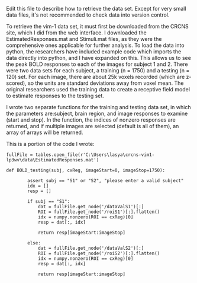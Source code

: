 
Edit this file to describe how to retrieve the data set. Except for very small data files, it's not recommended to check data into version control.

To retrieve the vim-1 data set, it must first be downloaded from the CRCNS site, which I did from the web interface. I downloaded the EstimatedResponses.mat and Stimuli.mat files, as they were the comprehensive ones applicable for further analysis. To load the data into python, the researchers have included example code which imports the data directly into python, and I have expanded on this. This allows us to see the peak BOLD responses to each of the images for subject 1 and 2. There were two data sets for each subject, a training (n = 1750) and a testing (n = 120) set. For each image, there are about 25k voxels recorded (which are z-scored), so the units are standard deviations away from voxel mean. The original researchers used the training data to create a receptive field model to estimate responses to the testing set. 

I wrote two separate functions for the training and testing data set, in which the parameters are:subject, brain region, and image responses to examine (start and stop). In the function, the indices of nonzero responses are returned, and if multiple images are selected (default is all of them), an array of arrays will be returned. 

This is a portion of the code I wrote:

	fullFile = tables.open_file(r'C:\Users\lasya\crcns-vim1-lp3wv\data\EstimatedResponses.mat')

	def BOLD_testing(subj, cxReg, imageStart=0, imageStop=1750):

    		assert subj == "S1" or "S2", "please enter a valid subject"
    		idx = []
    		resp = []

    		if subj == "S1":
        		dat = fullFile.get_node('/dataValS1')[:]
        		ROI = fullFile.get_node('/roiS1')[:].flatten()
        		idx = numpy.nonzero(ROI == cxReg)[0]
        		resp = dat[:, idx]

        		return resp[imageStart:imageStop]

    		else:
        		dat = fullFile.get_node('/dataValS2')[:]
        		ROI = fullFile.get_node('/roiS2')[:].flatten()
        		idx = numpy.nonzero(ROI == cxReg)[0]
        		resp = dat[:, idx]

        		return resp[imageStart:imageStop]
